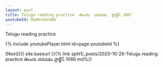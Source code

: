 ```yaml
---
layout: post
title: Telugu reading practice  తెలుగు  చదవడం  ప్రాక్టీస్ 1067
youtubeId: MyUKrdiCmDk
---
```

 
 
Telugu reading practice
 
 
 
 
 


{% include youtubePlayer.html id=page.youtubeId %}
 
[Next]({{ site.baseurl }}{% link  split1/_posts/2020-10-26-Telugu reading practice  తెలుగు  చదవడం  ప్రాక్టీస్ 1066.md%})
 

